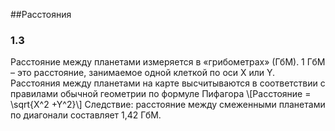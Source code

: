 ﻿##Расстояния
### 1.3 
Расстояние между планетами измеряется в «грибометрах» (ГбМ). 1 ГбМ – это расстояние, занимаемое одной клеткой по оси Х или Y. Расстояния между планетами на карте высчитываются в соответствии с правилами обычной геометрии по формуле Пифагора 
\\[Расстояние = \sqrt{X^2 +Y^2}\\] Следствие: расстояние между смеженными планетами по диагонали составляет 1,42 ГбМ.